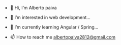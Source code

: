 - 👋 Hi, I’m Alberto paiva
- 👀 I’m interested in web development...
- 🌱 I’m currently learning Angular / Spring...

- 📫 How to reach me albertopaiva2812@gmail.com 

<!---
mechztcc/mechztcc is a ✨ special ✨ repository because its `README.md` (this file) appears on your GitHub profile.
You can click the Preview link to take a look at your changes.
--->
